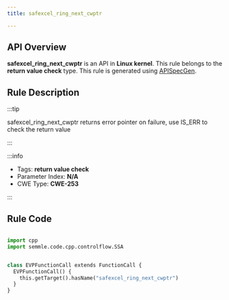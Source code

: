 ```yaml
---
title: safexcel_ring_next_cwptr

---
```



## API Overview
**safexcel_ring_next_cwptr** is an API in **Linux kernel**. This rule belongs to the **return value check** type. This rule is generated using [APISpecGen](../../tools/APISpecGen).
## Rule Description

:::tip

safexcel_ring_next_cwptr returns error pointer on failure, use IS_ERR to check the return value

:::

:::info

- Tags: **return value check**
- Parameter Index: **N/A**
- CWE Type: **CWE-253**

:::

## Rule Code
```python

import cpp
import semmle.code.cpp.controlflow.SSA


class EVPFunctionCall extends FunctionCall {
  EVPFunctionCall() {
    this.getTarget().hasName("safexcel_ring_next_cwptr")
  }
}


predicate isErrCheckFunction(Function f) {
  f.hasName("IS_ERR") 
}

from EVPFunctionCall call, ValueAccess ret
where
  ret = call.getAnAccess() and
  not exists(FunctionCall check |
    isErrCheckFunction(check.getTarget()) and
    check.getArgument(0).getAChild*() = ret
  )
select call, "The return value of safexcel_ring_next_cwptr is not checked with IS_ERR."
    
```